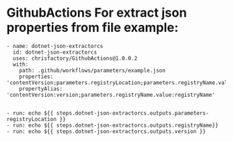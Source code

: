 # GithubActions For extract json properties from file example:


    - name: dotnet-json-extractorcs
      id: dotnet-json-extractorcs
      uses: chrisfactory/GithubActions@1.0.0.2
      with:
        path: .github/workflows/parameters/example.json
        properties: 'contentVersion;parameters.registryLocation;parameters.registryName.value'
        propertyAlias: 'contentVersion:version;parameters.registryName.value:registryName'
         

    - run: echo ${{ steps.dotnet-json-extractorcs.outputs.parameters-registryLocation }}
    - run: echo ${{ steps.dotnet-json-extractorcs.outputs.registryName}}
    - run: echo ${{ steps.dotnet-json-extractorcs.outputs.version }} 
